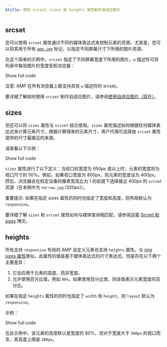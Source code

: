 ```yaml
---
$title: 借助 srcset、sizes 和 heights 属性制作自适应图片
---
```


## srcset

您可以使用 `srcset` 属性通过不同的媒体表达式来控制元素的资源。尤其是，您可以将其用于所有 [`amp-img`](/zh_cn/docs/reference/components/amp-img.html) 标记，以指定不同屏幕尺寸下所用的图片资源。

在这个简单的示例中，`srcset` 指定了不同屏幕宽度下所用的图片。`w` 描述符可将列表中每张图片的宽度告知浏览器：

<!--embedded amp-img example using srcset -->
<div>
<amp-iframe height="231"
            layout="fixed-height"
            sandbox="allow-scripts allow-forms allow-same-origin"
            resizable
            src="https://ampproject-b5f4c.firebaseapp.com/examples/ampimg.srcset.embed.html">
  <div overflow tabindex="0" role="button" aria-label="Show more">Show full code</div>
  <div placeholder></div>
</amp-iframe>
</div>

注意: AMP 在所有浏览器上都支持具有 `w` 描述符的 srcset。

要详细了解如何使用 `srcset` 制作自适应图片，请参阅[使用自适应图片（现在）](http://alistapart.com/article/using-responsive-images-now)。

## sizes

您还可以将 `sizes` 属性与 `srcset` 结合使用。`sizes` 属性描述如何根据任何媒体表达式来计算元素尺寸。根据计算得来的元素尺寸，用户代理可选择由 `srcset` 属性提供的尺寸最接近的来源。

请查看以下示例：

<!--embedded amp-img example using sizes -->
<div>
<amp-iframe height="231"
            layout="fixed-height"
            sandbox="allow-scripts allow-forms allow-same-origin"
            resizable
            src="https://ampproject-b5f4c.firebaseapp.com/examples/ampimg.sizes.embed.html">
  <div overflow tabindex="0" role="button" aria-label="Show more">Show full code</div>
  <div placeholder></div>
</amp-iframe>
</div>

`sizes` 属性进行了以下定义：当视口的宽度为 650px 或以上时，元素的宽度将为视口尺寸的 50%。例如，如果视口宽度为 800px，则元素的宽度设为 400px。然后，浏览器会在假定设备的像素宽高比为 1 的前提下选择接近 400px 的 `srcset` 资源（在本例中为 `narrow.jpg` (320px)）。

重要提示: 如果在指定 sizes 属性的同时也指定了宽度和高度，则布局默认为 `responsive`。

要详细了解 `sizes` 和 `srcset` 属性如何与媒体查询相匹配，请参阅这篇 [Srcset 和 sizes](https://ericportis.com/posts/2014/srcset-sizes/) 博文。

## heights

所有支持 `responsive` 布局的 AMP 自定义元素也支持 `heights` 属性。与 [img sizes 属性](https://developer.mozilla.org/en-US/docs/Web/HTML/Element/img)类似，此属性的值是基于媒体表达式的尺寸表达式，但是存在以下两个主要差异：

1. 它会应用于元素的高度，而非宽度。
2. 允许使用百分比值，例如 `86%`。如果使用百分比值，则该值表示元素宽度的百分比。

如果在指定 `heights` 属性的同时也指定了 `width` 和 `height`，则 `layout` 默认为 `responsive`。

示例：

<!--embedded amp-img example using heights -->
<div>
<amp-iframe height="193"
            layout="fixed-height"
            sandbox="allow-scripts allow-forms allow-same-origin"
            resizable
            src="https://ampproject-b5f4c.firebaseapp.com/examples/ampimg.heights.embed.html">
  <div overflow tabindex="0" role="button" aria-label="Show more">Show full code</div>
  <div placeholder></div>
</amp-iframe>
</div>

在此示例中，该元素的高度默认是宽度的 80%，但对于宽度大于 `500px` 的视口而言，其高度上限是 `200px`。
